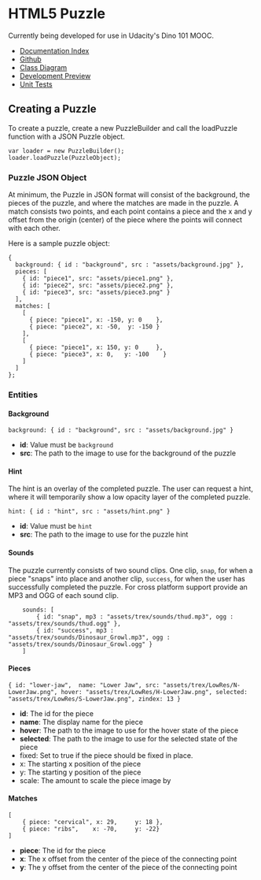 # HTML5 Puzzle

Currently being developed for use in Udacity's Dino 101 MOOC.

   - [Documentation Index](http://lane.github.io/Puzzle/docs)
   - [Github](http://www.github.com/lane/Puzzle)
   - [Class Diagram](https://github.com/Lane/Puzzle/blob/master/docs/img/ClassDiagram.png)
   - [Development Preview](http://lane.github.io/Puzzle)
   - [Unit Tests](http://lane.github.io/Puzzle/test.html)
   
## Creating a Puzzle

To create a puzzle, create a new PuzzleBuilder and call the loadPuzzle function with a JSON Puzzle object.

    var loader = new PuzzleBuilder();
    loader.loadPuzzle(PuzzleObject);

### Puzzle JSON Object

At minimum, the Puzzle in JSON format will consist of the background, the pieces of the puzzle, and where the matches are made in the puzzle.  A match consists two points, and each point contains a piece and the x and y offset from the origin (center) of the piece where the points will connect with each other.

Here is a sample puzzle object:

    {
      background: { id : "background", src : "assets/background.jpg" },
      pieces: [
        { id: "piece1", src: "assets/piece1.png" },
        { id: "piece2", src: "assets/piece2.png" },
        { id: "piece3", src: "assets/piece3.png" }
      ],
      matches: [
        [ 
          { piece: "piece1", x: -150, y: 0    }, 	
          { piece: "piece2", x: -50,  y: -150 } 
        ],
        [ 
          { piece: "piece1", x: 150, y: 0	  }, 	
          { piece: "piece3", x: 0,   y: -100	} 
        ]
      ]
    };
    
### Entities

#### Background

	background: { id : "background", src : "assets/background.jpg" }

  - **id**: Value must be `background`
  - **src**: The path to the image to use for the background of the puzzle 

#### Hint

The hint is an overlay of the completed puzzle.  The user can request a hint, where it will temporarily show a low opacity layer of the completed puzzle.

	hint: { id : "hint", src : "assets/hint.png" }

  - **id**: Value must be `hint`
  - **src**: The path to the image to use for the puzzle hint
	
#### Sounds

The puzzle currently consists of two sound clips. One clip, `snap`, for when a piece "snaps" into place and another clip, `success`, for when the user has successfully completed the puzzle.  For cross platform support provide an MP3 and OGG of each sound clip.

		sounds: [
			{ id: "snap", mp3 : "assets/trex/sounds/thud.mp3", ogg : "assets/trex/sounds/thud.ogg" },
			{ id: "success", mp3 : "assets/trex/sounds/Dinosaur_Growl.mp3", ogg : "assets/trex/sounds/Dinosaur_Growl.ogg" }
		]
	
#### Pieces

    { id: "lower-jaw", 	name: "Lower Jaw", src: "assets/trex/LowRes/N-LowerJaw.png", hover: "assets/trex/LowRes/H-LowerJaw.png", selected: "assets/trex/LowRes/S-LowerJaw.png", zindex: 13 }
        					
  - **id**: The id for the piece
  - **name**: The display name for the piece
  - **hover**: The path to the image to use for the hover state of the piece
  - **selected**: The path to the image to use for the selected state of the piece
  - fixed: Set to true if the piece should be fixed in place.
  - x: The starting x position of the piece
  - y: The starting y position of the piece
  - scale: The amount to scale the piece image by
	
#### Matches

	[ 
		{ piece: "cervical", x: 29, 	y: 18 }, 	
		{ piece: "ribs", 	x: -70, 	y: -22} 
	]
		        					
  - **piece**: The id for the piece
  - **x**: The x offset from the center of the piece of the connecting point
  - **y**: The y offset from the center of the piece of the connecting point
    